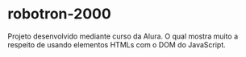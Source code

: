 # robotron-2000

Projeto desenvolvido mediante curso da Alura. O qual mostra muito a respeito de usando elementos HTMLs com o DOM do JavaScript.
